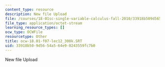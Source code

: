```yaml
---
content_type: resource
description: New file Upload
file: /courses/18-01sc-single-variable-calculus-fall-2010/33918b509d5654a564e90243559fc7b0_ocw-18.01-f07-lec12_300k.SRT
file_type: application/octet-stream
learning_resource_types: []
ocw_type: OCWFile
resourcetype: Other
title: ocw-18.01-f07-lec12_300k.SRT
uid: 33918b50-9d56-54a5-64e9-0243559fc7b0
---
```

New file Upload